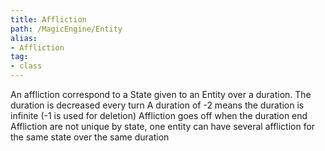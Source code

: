 ```yaml
---
title: Affliction
path: /MagicEngine/Entity
alias: 
- Affliction
tag: 
- class
---
```

An affliction correspond to a State given to an Entity over a duration.
The duration is decreased every turn
A duration of -2 means the duration is infinite (-1 is used for deletion)
Affliction goes off when the duration end
Affliction are not unique by state, one entity can have several affliction for the same state over the same duration
